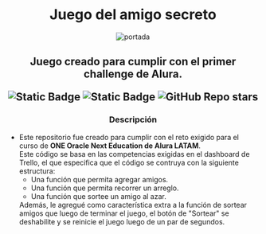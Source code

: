 <div align="center">
<h1> Juego del amigo secreto</h1>
<img alt="portada" src="https://gcdnb.pbrd.co/images/UkNN2eVpDcRr.png?o=1">
<h2>
<p>Juego creado para cumplir con el primer challenge de Alura.</p>
<p><img alt="Static Badge" src="https://img.shields.io/badge/Status%3A-En_Construcci%C3%B3n-pink">
<img alt="Static Badge" src="https://img.shields.io/badge/Version%3A-1.0-%23ffccff">
<img alt="GitHub Repo stars" src="https://img.shields.io/github/stars/Pcerni/amigo-secreto">
</p>
</h2>
<h3>Descripción</h3>
</div>
<ul>
<li>Este repositorio fue creado para cumplir con el reto exigido para el curso de <b>ONE Oracle Next Education de Alura LATAM</b>.</br>
Este código se basa en las competencias exigidas en el dashboard de Trello, el que especifica que el código se contruya con la siguiente estructura:</br>
  <ul>
  <li>Una función que permita agregar amigos.</li>
  <li>Una función que permita recorrer un arreglo.</li>
  <li>Una función que sortee un amigo al azar.</li>
  </ul>
Además, le agregué como característica extra a la función de sortear amigos que luego de terminar el juego, el botón de "Sortear" se deshabilite y se reinicie el juego luego de un par de segundos.
</li>
</ul>



